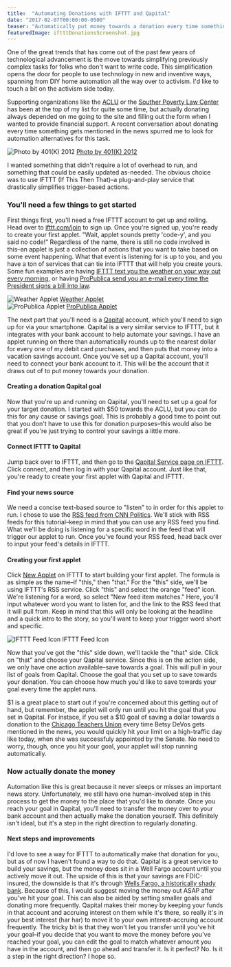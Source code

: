 ```yaml
---
title:  "Automating Donations with IFTTT and Qapital"
date: "2017-02-07T00:00:00-0500"
teaser: "Automatically put money towards a donation every time something gets mentioned in the news."
featuredImage: iftttDonationsScreenshot.jpg
---
```

One of the great trends that has come out of the past few years of technological advancement is the move towards simplifying previously complex tasks for folks who don't want to write code. This simplification opens the door for people to use technology in new and inventive ways, spanning from DIY home automation all the way over to activism. I'd like to touch a bit on the activism side today.

Supporting organizations like the [ACLU](https://aclu.org) or the [Souther Poverty Law Center](https://splc.org) has been at the top of my list for quite some time, but actually donating always depended on me going to the site and filling out the form when I wanted to provide financial support. A recent conversation about donating every time something gets mentioned in the news spurred me to look for automation alternatives for this task.

<div class="image-container large-image">
  <img src="./iftttDonationsScreenshot.jpg" alt="Photo by 401(K) 2012" />
  <a href="https://www.flickr.com/photos/68751915@N05/6281020696/in/photolist-az2SCh-bn4oq2-d3koK-7xFCXW-5QKWwC-aFAPtx-7xFvR7-fBsQs-f9ZEG-62QVKf-713m5r-659Rgz-aFDgrH-ad9aU-nTZJp-bjoEy4-ebifU-kyBTGB-fdHEa-6TjBCF-QxcaH-5FPV63-donZN-2abVs-s6895e-biaRHp-snzBqK-s4fksR-s61m4j-s61ncG-JCQG88-cNdyo-bu6pKh-s5ZdWJ-bu6sBd-snzAJp-s61ku3-skhAfL-smQwn4-rqLAHi-s688Fi-s684tk-pYSVGy-snzzza-snxbdk-s685Wv-vFBXwb-chEejy-aYWfHD-aFDkRt" target="_new" class="image-caption">Photo by 401(K) 2012</a>
</div>

I wanted something that didn't require a lot of overhead to run, and something that could be easily updated as-needed. The obvious choice was to use IFTTT (If This Then That)–a plug-and-play service that drastically simplifies trigger-based actions.

### You'll need a few things to get started

First things first, you'll need a free IFTTT account to get up and rolling. Head over to <a href="https://ifttt.com/join" target="_new">ifttt.com/join</a> to sign up. Once you're signed up, you're ready to create your first applet. "Wait, applet sounds pretty 'code-y', and you said no code!" Regardless of the name, there is still no code involved in this–an applet is just a collection of actions that you want to take based on some event happening. What that event is listening for is up to you, and you have a ton of services that can tie into IFTTT that will help you create yours. Some fun examples are having <a href="https://ifttt.com/applets/24908p-text-me-the-weather-every-morning" target="_new">IFTTT text you the weather on your way out every morning</a>, or having <a href="https://ifttt.com/applets/152298p-get-an-email-whenever-the-u-s-president-signs-a-bill-into-law" target="_new">ProPublica send you an e-mail every time the President signs a bill into law</a>.

<div class="image-container half-image">
  <div>
    <img src="./iftttWeather.png" alt="Weather Applet" />
    <a href="https://ifttt.com/applets/24908p-text-me-the-weather-every-morning" target="_new" class="image-caption">Weather Applet</a>
  </div>
  <div>
    <img src="./iftttProPublica.png" alt="ProPublica Applet" />
    <a href="https://ifttt.com/applets/152298p-get-an-email-whenever-the-u-s-president-signs-a-bill-into-law" target="_new" class="image-caption">ProPublica Applet</a>
  </div>
</div>

The next part that you'll need is a <a href="https://www.qapital.com/" target="_new">Qapital</a> account, which you'll need to sign up for via your smartphone. Qapital is a very similar service to IFTTT, but it integrates with your bank account to help automate your savings. I have an applet running on there than automatically rounds up to the nearest dollar for every one of my debit card purchases, and then puts that money  into a vacation savings account. Once you've set up a Qapital account, you'll need to connect your bank account to it. This will be the account that it draws out of to put money towards your donation.

#### Creating a donation Qapital goal
Now that you're up and running on Qapital, you'll need to set up a goal for your target donation. I started with $50 towards the ACLU, but you can do this for any cause or savings goal. This is probably a good time to point out that you don't have to use this for donation purposes–this would also be great if you're just trying to control your savings a little more.

#### Connect IFTTT to Qapital
Jump back over to IFTTT, and then go to the <a href="https://ifttt.com/qapital" target="_new">Qapital Service page on IFTTT</a>. Click connect, and then log in with your Qapital account. Just like that, you're ready to create your first applet with Qapital and IFTTT.

#### Find your news source
We need a concise text-based source to "listen" to in order for this applet to run. I chose to use the <a href="http://rss.cnn.com/rss/cnn_allpolitics.rss" target="new">RSS feed from CNN Politics</a>. We'll stick with RSS feeds for this tutorial–keep in mind that you can use any RSS feed you find. What we'll be doing is listening for a specific word in the feed that will trigger our applet to run. Once you've found your RSS feed, head back over to input your feed's details in IFTTT.

#### Creating your first applet

<div class="paragraph-with-picture">
  <p>Click <a href="https://ifttt.com/create" target="_new">New Applet</a> on IFTTT to start building your first applet. The formula is as simple as the name–if "this," then "that." For the "this" side, we'll be using IFTTT's RSS service. Click "this" and select the orange "feed" icon. We're listening for a word, so select "New feed item matches." Here, you'll input whatever word you want to listen for, and the link to the RSS feed that it will pull from. Keep in mind that this will only be looking at the headline and a quick intro to the story, so you'll want to keep your trigger word short and specific.</p>

  <div class="image-container small-image">
    <img src="./iftttFeedIcon.png" alt="IFTTT Feed Icon" />
    <a class="image-caption">IFTTT Feed Icon</a>
  </div>

</div>

Now that you've got the "this" side down, we'll tackle the "that" side. Click on "that" and choose your Qapital service. Since this is on the action side, we only have one action available–save towards a goal. This will pull in your list of goals from Qapital. Choose the goal that you set up to save towards your donation. You can choose how much you'd like to save towards your goal every time the applet runs.

$1 is a great place to start out if you're concerned about this getting out of hand, but remember, the applet will only run until you hit the goal that you set in Qapital. For instace, if you set a $10 goal of saving a dollar towards a donation to the <a href="http://www.ctunet.com/" target="_new">Chicago Teachers Union</a> every time Betsy DeVos gets mentioned in the news, you would quickly hit your limit on a high-traffic day like today, when she was successfuly appointed by the Senate. No need to worry, though, once you hit your goal, your applet will stop running automatically.

### Now actually donate the money
Automation like this is great because it never sleeps or misses an important news story. Unfortunately, we still have one human-involved step in this process to get the money to the place that you'd like to donate. Once you reach your goal in Qapital, you'll need to transfer the money over to your bank account and then actually make the donation yourself. This definitely isn't ideal, but it's a step in the right direction to regularly donating.

#### Next steps and improvements
I'd love to see a way for IFTTT to automatically make that donation for you, but as of now I haven't found a way to do that. Qapital is a great service to build your savings, but the money does sit in a Well Fargo account until you actively move it out. The upside of this is that your savings are FDIC-insured, the downside is that it's through <a href="https://en.wikipedia.org/wiki/Wells_Fargo#Controversies" target="_new">Wells Fargo, a historically shady bank</a>. Because of this, I would suggest moving the money out ASAP after you've hit your goal. This can also be aided by setting smaller goals and donating more frequently. Qapital makes their money by keeping your funds in that account and accruing interest on them while it's there, so really it's in your best interest (har har) to move it to your own interest-accruing account frequently. The tricky bit is that they won't let you transfer until you've hit your goal–if you decide that you want to move the money before you've reached your goal, you can edit the goal to match whatever amount you have in the account, and then go ahead and transfer it. Is it perfect? No. Is it a step in the right direction? I hope so.
